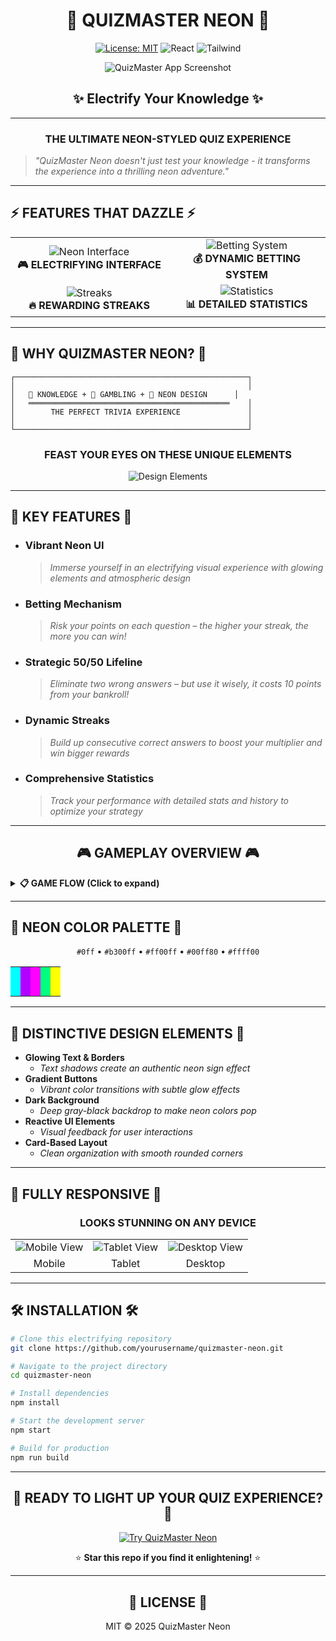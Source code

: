 <div align="center">

# 🌟 **QUIZMASTER NEON** 🌟

[![License: MIT](https://img.shields.io/badge/License-MIT-yellow.svg)](https://opensource.org/licenses/MIT)
![React](https://img.shields.io/badge/React-20232A?style=for-the-badge&logo=react&logoColor=61DAFB)
![Tailwind](https://img.shields.io/badge/Tailwind_CSS-38B2AC?style=for-the-badge&logo=tailwind-css&logoColor=white)

<img src="/api/placeholder/800/400" alt="QuizMaster App Screenshot" />

## **✨ Electrify Your Knowledge ✨**

</div>

---

<div align="center">
  
### **THE ULTIMATE NEON-STYLED QUIZ EXPERIENCE** 
  
</div>

> *"QuizMaster Neon doesn't just test your knowledge - it transforms the experience into a thrilling neon adventure."*

---

## ⚡ **FEATURES THAT DAZZLE** ⚡

<table>
  <tr>
    <td width="50%" align="center">
      <img src="/api/placeholder/400/200" alt="Neon Interface" /><br>
      <b>🎮 ELECTRIFYING INTERFACE</b>
    </td>
    <td width="50%" align="center">
      <img src="/api/placeholder/400/200" alt="Betting System" /><br>
      <b>💰 DYNAMIC BETTING SYSTEM</b>
    </td>
  </tr>
  <tr>
    <td width="50%" align="center">
      <img src="/api/placeholder/400/200" alt="Streaks" /><br>
      <b>🔥 REWARDING STREAKS</b>
    </td>
    <td width="50%" align="center">
      <img src="/api/placeholder/400/200" alt="Statistics" /><br>
      <b>📊 DETAILED STATISTICS</b>
    </td>
  </tr>
</table>

---

## 💫 **WHY QUIZMASTER NEON?** 💫

```
┌────────────────────────────────────────────────────┐
│                                                    │
│   🧠 KNOWLEDGE + 🎲 GAMBLING + 🌈 NEON DESIGN      │
│   ═════════════════════════════════════════════    │
│        THE PERFECT TRIVIA EXPERIENCE               │
│                                                    │
└────────────────────────────────────────────────────┘
```

<div align="center">
  
### **FEAST YOUR EYES ON THESE UNIQUE ELEMENTS**

<img src="/api/placeholder/800/100" alt="Design Elements" />

</div>

---

## 🚀 **KEY FEATURES** 🚀

- ### **Vibrant Neon UI**
  > *Immerse yourself in an electrifying visual experience with glowing elements and atmospheric design*

- ### **Betting Mechanism**
  > *Risk your points on each question – the higher your streak, the more you can win!*

- ### **Strategic 50/50 Lifeline**
  > *Eliminate two wrong answers – but use it wisely, it costs 10 points from your bankroll!*

- ### **Dynamic Streaks**
  > *Build up consecutive correct answers to boost your multiplier and win bigger rewards*

- ### **Comprehensive Statistics**
  > *Track your performance with detailed stats and history to optimize your strategy*

---

<div align="center">

## 🎮 **GAMEPLAY OVERVIEW** 🎮

</div>

<details>
<summary><b>📋 GAME FLOW (Click to expand)</b></summary>
<br>

```mermaid
graph TD
    A[Start Quiz] --> B[Answer Questions]
    B --> C{Correct?}
    C -->|Yes| D[Win Bet + Streak Bonus]
    C -->|No| E[Lose Bet]
    D --> F[Next Question]
    E --> F
    F --> G{More Questions?}
    G -->|Yes| B
    G -->|No| H[View Statistics]
```

</details>

---

## 🎨 **NEON COLOR PALETTE** 🎨

<div align="center">

`#0ff` • `#b300ff` • `#ff00ff` • `#00ff80` • `#ffff00`

<table>
  <tr>
    <td width="20%" bgcolor="#0ff"><br><br></td>
    <td width="20%" bgcolor="#b300ff"><br><br></td>
    <td width="20%" bgcolor="#ff00ff"><br><br></td>
    <td width="20%" bgcolor="#00ff80"><br><br></td>
    <td width="20%" bgcolor="#ffff00"><br><br></td>
  </tr>
</table>

</div>

---

## 💎 **DISTINCTIVE DESIGN ELEMENTS** 💎

- **Glowing Text & Borders** 
  - *Text shadows create an authentic neon sign effect*
- **Gradient Buttons** 
  - *Vibrant color transitions with subtle glow effects*
- **Dark Background** 
  - *Deep gray-black backdrop to make neon colors pop*
- **Reactive UI Elements** 
  - *Visual feedback for user interactions*
- **Card-Based Layout** 
  - *Clean organization with smooth rounded corners*

---

## 📱 **FULLY RESPONSIVE** 📱

<div align="center">
  
### **LOOKS STUNNING ON ANY DEVICE**

<table>
  <tr>
    <td><img src="/api/placeholder/200/400" alt="Mobile View" /></td>
    <td><img src="/api/placeholder/400/400" alt="Tablet View" /></td>
    <td><img src="/api/placeholder/500/400" alt="Desktop View" /></td>
  </tr>
  <tr>
    <td align="center">Mobile</td>
    <td align="center">Tablet</td>
    <td align="center">Desktop</td>
  </tr>
</table>

</div>

---

## 🛠️ **INSTALLATION** 🛠️

```bash
# Clone this electrifying repository
git clone https://github.com/yourusername/quizmaster-neon.git

# Navigate to the project directory
cd quizmaster-neon

# Install dependencies
npm install

# Start the development server
npm start

# Build for production
npm run build
```

---

<div align="center">

## 🌟 **READY TO LIGHT UP YOUR QUIZ EXPERIENCE?** 🌟

[<img src="/api/placeholder/800/100" alt="Try QuizMaster Neon" />](https://github.com/yourusername/quizmaster-neon)

⭐ **Star this repo if you find it enlightening!** ⭐

</div>

---

<div align="center">
  
## 📜 **LICENSE** 📜

MIT © 2025 QuizMaster Neon

</div>